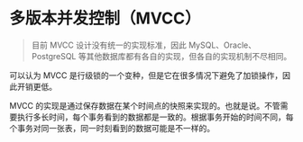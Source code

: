 <!--
 * @Github       : https://github.com/superzhc/BigData-A-Question
 * @Author       : SUPERZHC
 * @CreateDate   : 2020-05-08 10:12:30
 * @LastEditTime : 2020-12-17 17:42:21
 * @Copyright 2020 SUPERZHC
-->
# 多版本并发控制（MVCC）

> 目前 MVCC 设计没有统一的实现标准，因此 MySQL、Oracle、PostgreSQL 等其他数据库都有各自的实现，但各自的实现机制不尽相同。

可以认为 MVCC 是行级锁的一个变种，但是它在很多情况下避免了加锁操作，因此开销更低。

MVCC 的实现是通过保存数据在某个时间点的快照来实现的。也就是说。不管需要执行多长时间，每个事务看到的数据都是一致的。根据事务开始的时间不同，每个事务对同一张表，同一时刻看到的数据可能是不一样的。